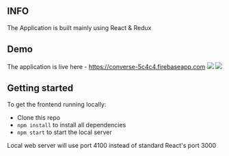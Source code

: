 ## INFO

The Application is built mainly using React & Redux

## Demo
The application is live here - https://converse-5c4c4.firebaseapp.com
![](gif/Demo1.gif)
![](gif/Demo2.gif)

## Getting started

To get the frontend running locally:

- Clone this repo
- `npm install` to install all dependencies
- `npm start` to start the local server

Local web server will use port 4100 instead of standard React's port 3000
